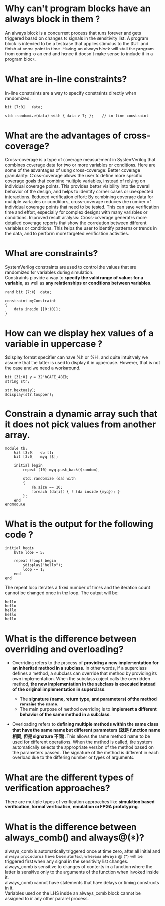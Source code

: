 # Why can't program blocks have an always block in them ?
An always block is a concurrent process that runs forever and gets triggered based on changes to signals in the sensitivity list. A program block is intended to be a testcase that applies stimulus to the DUT and finish at some point in time. Having an always block will stall the program from coming to an end and hence it doesn't make sense to include it in a program block.

# What are in-line constraints?
In-line constraints are a way to specify constraints directly when randomized.
```
bit [7:0] 	data;

std::randomize(data) with { data > 7; }; 	// in-line constraint
```

# What are the advantages of cross-coverage?
Cross-coverage is a type of coverage measurement in SystemVerilog that combines coverage data for two or more variables or conditions. Here are some of the advantages of using cross-coverage:
Better coverage granularity: Cross-coverage allows the user to define more specific coverage goals that combine multiple variables, instead of relying on individual coverage points. This provides better visibility into the overall behavior of the design, and helps to identify corner cases or unexpected interactions.
Reduced verification effort: By combining coverage data for multiple variables or conditions, cross-coverage reduces the number of individual coverage points that need to be tested. This can save verification time and effort, especially for complex designs with many variables or conditions.
Improved result analysis: Cross-coverage generates more detailed coverage reports that show the correlation between different variables or conditions. This helps the user to identify patterns or trends in the data, and to perform more targeted verification activities.

# What are constraints?
SystemVerilog constraints are used to control the values that are randomized for variables during simulation.  
Constraints provide a way to **specify the valid range of values for a variable**, as well as **any relationships or conditions between variables**.  
```
rand bit [7:0]  data;

constraint myConstraint
{
	data inside {[0:10]};
}
```

# How can we display hex values of a variable in uppercase ?
$display format specifier can have %h or %H , and quite intuitively we assume that the latter is used to display it in uppercase. However, that is not the case and we need a workaround.
```
bit [31:0] y = 32'hCAFE_4BED;
string str;

str.hextoa(y);
$display(str.toupper);
```

# Constrain a dynamic array such that it does not pick values from another array.
```
module tb;
	bit [3:0] 	da [];
	bit [3:0] 	myq [$];

	initial begin
		repeat (10) myq.push_back($random);

		std::randomize (da) with
		{
			da.size == 10;
			foreach (da[i]) { ! (da inside {myq}); }
		};
	end
endmodule
```

# What is the output for the following code ?
```
initial begin
	byte loop = 5;

	repeat (loop) begin
		$display("hello");
		loop -= 1;
	end
end
```
The repeat loop iterates a fixed number of times and the iteration count cannot be changed once in the loop. The output will be:
```
hello
hello
hello
hello
hello
```

# What is the difference between overriding and overloading?
* Overriding refers to the process of **providing a new implementation for an inherited method in a subclass**. In other words, if a superclass defines a method, a subclass can override that method by providing its own implementation. When the subclass object calls the overridden method, **the new implementation in the subclass is executed instead of the original implementation in superclass**.
  * The **signature (name, return type, and parameters) of the method remains the same**.
  * The main purpose of method overriding is to **implement a different behavior of the same method in a subclass**.

* Overloading refers to **defining multiple methods within the same class that have the same name but different parameters (就是 function name 相同, 但是 signature 不同)**. This allows the same method name to be used for different operations. When the method is called, the system automatically selects the appropriate version of the method based on the parameters passed. The signature of the method is different in each overload due to the differing number or types of arguments.

# What are the different types of verification approaches?
There are multiple types of verification approaches like **simulation based verification**, **formal verification**, **emulation or FPGA prototyping**.

# What is the difference between always_comb() and always@(*)?
always_comb is automatically triggered once at time zero, after all initial and always procedures have been started, whereas always @ (*) will be triggered first when any signal in the sensitivity list changes.  
always_comb is sensitive to changes of contents in a function where the latter is sensitive only to the arguments of the function when invoked inside it.  
always_comb cannot have statements that have delays or timing constructs in it.  
Variables used on the LHS inside an always_comb block cannot be assigned to in any other parallel process.
